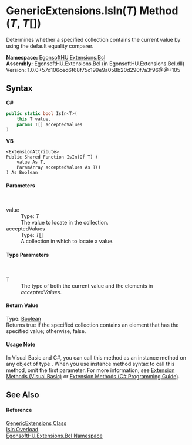 # GenericExtensions.IsIn(*T*) Method (*T*, *T*[])
 

Determines whether a specified collection contains the current value by using the default equality comparer.

**Namespace:**&nbsp;<a href="N_EgonsoftHU_Extensions_Bcl.md">EgonsoftHU.Extensions.Bcl</a><br />**Assembly:**&nbsp;EgonsoftHU.Extensions.Bcl (in EgonsoftHU.Extensions.Bcl.dll) Version: 1.0.0+57d106ced6f68f75c199e9a058b20d290f7a3f96@@+105

## Syntax

**C#**<br />
``` C#
public static bool IsIn<T>(
	this T value,
	params T[] acceptedValues
)

```

**VB**<br />
``` VB
<ExtensionAttribute>
Public Shared Function IsIn(Of T) ( 
	value As T,
	ParamArray acceptedValues As T()
) As Boolean
```


#### Parameters
&nbsp;<dl><dt>value</dt><dd>Type: *T*<br />The value to locate in the collection.</dd><dt>acceptedValues</dt><dd>Type: *T*[]<br />A collection in which to locate a value.</dd></dl>

#### Type Parameters
&nbsp;<dl><dt>T</dt><dd>The type of both the current value and the elements in *acceptedValues*.</dd></dl>

#### Return Value
Type: <a href="https://docs.microsoft.com/dotnet/api/system.boolean" target="_blank" rel="noopener noreferrer">Boolean</a><br />Returns true if the specified collection contains an element that has the specified value; otherwise, false.

#### Usage Note
In Visual Basic and C#, you can call this method as an instance method on any object of type . When you use instance method syntax to call this method, omit the first parameter. For more information, see <a href="https://docs.microsoft.com/dotnet/visual-basic/programming-guide/language-features/procedures/extension-methods" target="_blank" rel="noopener noreferrer">Extension Methods (Visual Basic)</a> or <a href="https://docs.microsoft.com/dotnet/csharp/programming-guide/classes-and-structs/extension-methods" target="_blank" rel="noopener noreferrer">Extension Methods (C# Programming Guide)</a>.

## See Also


#### Reference
<a href="T_EgonsoftHU_Extensions_Bcl_GenericExtensions.md">GenericExtensions Class</a><br /><a href="Overload_EgonsoftHU_Extensions_Bcl_GenericExtensions_IsIn.md">IsIn Overload</a><br /><a href="N_EgonsoftHU_Extensions_Bcl.md">EgonsoftHU.Extensions.Bcl Namespace</a><br />